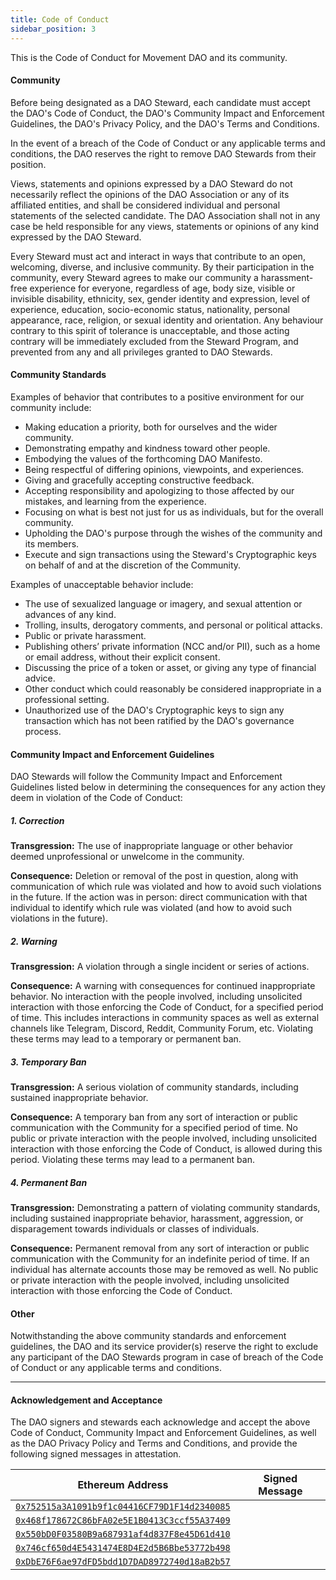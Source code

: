```yaml
---
title: Code of Conduct
sidebar_position: 3
---
```


This is the Code of Conduct for Movement DAO and its community.

#### Community

Before being designated as a DAO Steward, each candidate must accept the DAO's Code of Conduct, the DAO's Community Impact and Enforcement Guidelines, the DAO's Privacy Policy, and the DAO's Terms and Conditions.

In the event of a breach of the Code of Conduct or any applicable terms and conditions, the DAO reserves the right to remove DAO Stewards from their position.

Views, statements and opinions expressed by a DAO Steward do not necessarily reflect the opinions of the DAO Association or any of its affiliated entities, and shall be considered individual and personal statements of the selected candidate. The DAO Association shall not in any case be held responsible for any views, statements or opinions of any kind expressed by the DAO Steward.

Every Steward must act and interact in ways that contribute to an open, welcoming, diverse, and inclusive community. By their participation in the community, every Steward agrees to make our community a harassment-free experience for everyone, regardless of age, body size, visible or invisible disability, ethnicity, sex, gender identity and expression, level of experience, education, socio-economic status, nationality, personal appearance, race, religion, or sexual identity and orientation. Any behaviour contrary to this spirit of tolerance is unacceptable, and those acting contrary will be immediately excluded from the Steward Program, and prevented from any and all privileges granted to DAO Stewards.

#### Community Standards

Examples of behavior that contributes to a positive environment for our community include:
- Making education a priority, both for ourselves and the wider community.
- Demonstrating empathy and kindness toward other people.
- Embodying the values of the forthcoming DAO Manifesto.
- Being respectful of differing opinions, viewpoints, and experiences.
- Giving and gracefully accepting constructive feedback.
- Accepting responsibility and apologizing to those affected by our mistakes, and learning from the experience.
- Focusing on what is best not just for us as individuals, but for the overall community.
- Upholding the DAO's purpose through the wishes of the community and its members.
- Execute and sign transactions using the Steward's Cryptographic keys on behalf of and at the discretion of the Community.

Examples of unacceptable behavior include:
- The use of sexualized language or imagery, and sexual attention or advances of any kind.
- Trolling, insults, derogatory comments, and personal or political attacks.
- Public or private harassment.
- Publishing others’ private information (NCC and/or PII), such as a home or email address, without their explicit consent.
- Discussing the price of a token or asset, or giving any type of financial advice.
- Other conduct which could reasonably be considered inappropriate in a professional setting.
- Unauthorized use of the DAO's Cryptographic keys to sign any transaction which has not been ratified by the DAO's governance process.

#### Community Impact and Enforcement Guidelines

DAO Stewards will follow the Community Impact and Enforcement Guidelines listed below in determining the consequences for any action they deem in violation of the Code of Conduct:
##### 1. Correction
**Transgression:** The use of inappropriate language or other behavior deemed unprofessional or unwelcome in the community.

**Consequence:** Deletion or removal of the post in question, along with communication of which rule was violated and how to avoid such violations in the future. If the action was in person: direct communication with that individual to identify which rule was violated (and how to avoid such violations in the future).

##### 2. Warning
**Transgression:** A violation through a single incident or series of actions.

**Consequence:** A warning with consequences for continued inappropriate behavior. No interaction with the people involved, including unsolicited interaction with those enforcing the Code of Conduct, for a specified period of time. This includes interactions in community spaces as well as external channels like Telegram, Discord, Reddit, Community Forum, etc. Violating these terms may lead to a temporary or permanent ban.

##### 3. Temporary Ban
**Transgression:** A serious violation of community standards, including sustained inappropriate behavior.

**Consequence:** A temporary ban from any sort of interaction or public communication with the Community for a specified period of time. No public or private interaction with the people involved, including unsolicited interaction with those enforcing the Code of Conduct, is allowed during this period. Violating these terms may lead to a permanent ban.

##### 4. Permanent Ban
**Transgression:** Demonstrating a pattern of violating community standards, including sustained inappropriate behavior, harassment, aggression, or disparagement towards individuals or classes of individuals.

**Consequence:** Permanent removal from any sort of interaction or public communication with the Community for an indefinite period of time. If an individual has alternate accounts those may be removed as well. No public or private interaction with the people involved, including unsolicited interaction with those enforcing the Code of Conduct.

#### Other

Notwithstanding the above community standards and enforcement guidelines, the DAO and its service provider(s) reserve the right to exclude any participant of the DAO Stewards program in case of breach of the Code of Conduct or any applicable terms and conditions.

---

#### Acknowledgement and Acceptance

The DAO signers and stewards each acknowledge and accept the above Code of Conduct, Community Impact and Enforcement Guidelines, as well as the DAO Privacy Policy and Terms and Conditions, and provide the following signed messages in attestation.

|Ethereum Address|Signed Message|
|-|-|
| [`0x752515a3A1091b9f1c04416CF79D1F14d2340085`](https://etherscan.io/address/0x752515a3a1091b9f1c04416cf79d1f14d2340085)||
| [`0x468f178672C86bFA02e5E1B0413C3ccf55A37409`](https://etherscan.io/address/0x468f178672C86bFA02e5E1B0413C3ccf55A37409)||
| [`0x550bD0F03580B9a687931af4d837F8e45D61d410`](https://etherscan.io/address/0x550bD0F03580B9a687931af4d837F8e45D61d410)||
| [`0x746cf650d4E5431474E8D4E2d5B6Bbe53772b498`](https://etherscan.io/address/0x746cf650d4E5431474E8D4E2d5B6Bbe53772b498)||
| [`0xDbE76F6ae97dFD5bdd1D7DAD8972740d18aB2b57`](https://etherscan.io/address/0xDbE76F6ae97dFD5bdd1D7DAD8972740d18aB2b57)||
